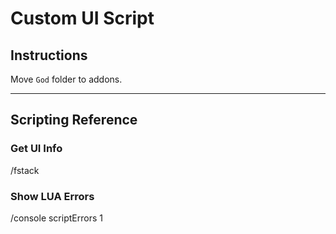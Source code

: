 # Custom UI Script

[](https://s3.us-west-2.amazonaws.com/secure.notion-static.com/24ba6608-5921-4f6e-a5a8-b1ce7ce28cbd/WoWScrnShot_082219_033333.jpg?X-Amz-Algorithm=AWS4-HMAC-SHA256&X-Amz-Credential=ASIAT73L2G45AGZO5SG6%2F20190823%2Fus-west-2%2Fs3%2Faws4_request&X-Amz-Date=20190823T044419Z&X-Amz-Expires=86400&X-Amz-Security-Token=AgoJb3JpZ2luX2VjEEgaCXVzLXdlc3QtMiJGMEQCIA2Omt%2Bv7g%2FUWMZPXJv4y2jJs4%2BEhscFWIWWVBmvb5PZAiAaSZkRhkJBJzAu2%2F1O1gLswWflQjV5yiJi%2FKFqaXL06yrjAwjh%2F%2F%2F%2F%2F%2F%2F%2F%2F%2F8BEAAaDDI3NDU2NzE0OTM3MCIMMEnMVRDvRc9PMvbLKrcD23wgSOq4YObHW3B7ow7wcN%2BH46EBO%2FVUtZwt0I0DatVR9okQEyOCSud3s1bH7n2K48pub6eo3hOODuJ8J10F2DSBCaacRKvQtu5Npv9JIdAFLm9cYeroVCbAXGTYQLW%2FTwfOLzO3c08SZVrOu%2Bvc8OfmPZ3mEXT9zi%2BJvhofF4u2wANlRONhjf5JlZ47OZ8j10WWGfSjBgOq3BQKNAkgwTubZgxyN7IjoUSO8CTGD5xvakXGU%2B5Ac2AcZvlBH47ecfvJpDcbZ5nPRVpyKtvicpjYOryh8p284gg%2F2ZiIyzwEC%2FI9U2E7ebQYaZsZ1JuzW0FDcIFXxn1%2BXKmPRQUbOdMh5lZrmTOmdjB4oiuC5lXcx12LkM0ttgQ1%2FyEP7vMEA8GZfY8iq3FQEeqx%2BDfVGBnXHs4B32ttaRSdU5YROkkpOiINo3Hs4kYtRHdHI90oYWONqpoQi3JdTojWElzSLzmv8%2FlO%2BBAjgB506aivblfl79lm%2FnMMP59X%2F9rr4l1B3BUI%2FoMxUPPYLQR8Yadrz4PfNrqq8PpuiiS1opetbgc21URgFgM38L%2F%2FINLDkPPESzNzY8oSYzCJ0%2FzqBTq1AQhvkuWG9HFFpyc6unqWNfC530B4eJdF%2BDnbus%2FJivXT5Bzy08mTRZUTi%2FckqFflILJ1H06h0sUtJsHGtfwSIVls%2FCSv3VeUADouaA1uRBisVFGRrsqRc5S82Fg%2FQBmg3D8XPAcvIzUO4gj%2Fp1wQwYXxW3FGlrBQ%2BzX94gG0JTg7pHBcjp8YNo6ry5YDQLFL2OGHtoQmUIu%2FM2BnyLPFb0aFp%2F4nUxW8itsRn93qAh%2BJURoNjvI%3D&X-Amz-Signature=6501ffb9ad208457fe185af8b667cd79ba0914a754f601fa2f4c5aa8eef51514&X-Amz-SignedHeaders=host&response-content-disposition=filename%20%3D%22WoWScrnShot_082219_033333.jpg%22)

## Instructions

Move `God` folder to addons. 

---

## Scripting Reference

### Get UI Info

/fstack

### Show LUA Errors

/console scriptErrors 1
